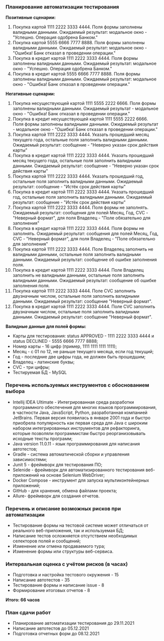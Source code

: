 ### Планирование автоматизации тестирования

**Позитивные сценарии:**
1. Покупка картой 1111 2222 3333 4444. Поля формы заполнены валидными данными.
Ожидаемый результат: модальное окно - "Успешно. Операция одобрена Банком."
2. Покупка картой 5555 6666 7777 8888. Поля формы заполнены валидными данными.
Ожидаемый результат: модальное окно - "Ошибка! Банк отказал в проведении операции."
3. Покупка в кредит картой 1111 2222 3333 4444. Поля формы заполнены валидными данными.
Ожидаемый результат: модальное окно - "Успешно. Операция одобрена Банком."
4. Покупка в кредит картой 5555 6666 7777 8888. Поля формы заполнены валидными данными.
Ожидаемый результат: модальное окно - "Ошибка! Банк отказал в проведении операции."

**Негативные сценарии:**
1. Покупка несуществующей картой 1111 5555 2222 6666. Поля формы заполнены валидными данными.
Ожидаемый результат - модальное окно - "Ошибка! Банк отказал в проведении операции."
2. Покупка в кредит несуществующей картой 1111 5555 2222 6666. Поля формы заполнены валидными данными.
Ожидаемый результат - модальное окно - "Ошибка! Банк отказал в проведении операции."
3. Покупка картой 1111 2222 3333 4444. Указать прошедший месяц текущего года, остальные поля заполнить валидными данными.
Ожидаемый результат: сообщение - "Неверно указан срок действия карты"
4. Покупка в кредит картой 1111 2222 3333 4444. Указать прошедший месяц текущего года, остальные поля заполнить валидными данными.
Ожидаемый результат: сообщение - "Неверно указан срок действия карты"
5. Покупка картой 1111 2222 3333 4444. Указать прошедший год, остальные поля заполнить валидными данными.
Ожидаемый результат: сообщение - "Истёк срок действия карты"
6. Покупка в кредит картой 1111 2222 3333 4444. Указать прошедший год, остальные поля заполнить валидными данными.
Ожидаемый результат: сообщение - "Истёк срок действия карты"
7. Покупка картой 1111 2222 3333 4444. Поля формы не заполнять.
Ожидаемый результат: сообщения для полей Месяц, Год, CVC - "Неверный формат", для поля Владелец - "Поле обязательно для заполнения"
8. Покупка в кредит картой 1111 2222 3333 4444. Поля формы не заполнять.
Ожидаемый результат: сообщения для полей Месяц, Год, CVC - "Неверный формат", для поля Владелец - "Поле обязательно для заполнения"
9. Покупка картой 1111 2222 3333 4444. Поле Владелец заполнить не валидными данными, остальные поля заполнить валидными данными.
Ожидаемый результат: сообщение об ошибке заполнения поля.
10. Покупка в кредит картой 1111 2222 3333 4444. Поле Владелец заполнить не валидными данными, остальные поля заполнить валидными данными.
Ожидаемый результат: сообщение об ошибке заполнения поля.
11. Покупка картой 1111 2222 3333 4444. Поле CVC заполнить двузначным числом, остальные поля заполнить валидными данными.
Ожидаемый результат: сообщение "Неверный формат".
12. Покупка в кредит картой 1111 2222 3333 4444. Поле CVC заполнить двузначным числом, остальные поля заполнить валидными данными. 
Ожидаемый результат: сообщение "Неверный формат".

**Валидные данные для полей формы:**
- Карты для тестирования: status APPROVED - 1111 2222 3333 4444 и status DECLINED - 5555 6666 7777 8888;
- Номер карты - 16 цифр (пример, 1111 1111 1111 1111);
- Месяц - с 01 по 12, не раньше текущего месяца, если год текущий;
- Год - последние две цифры года, не должен быть прошедшим;
- Владелец - латинские буквы;
- CVC - три цифры;
- Тестируемая БД - MySQL

### Перечень используемых инструментов с обоснованием выбора

- Intellij IDEA Ultimate - Интегрированная среда разработки программного обеспечения для многих языков программирования, в частности Java, JavaScript, Python, разработанная компанией JetBrains. Первая версия появилась в январе 2001 года и быстро приобрела популярность как первая среда для Java с широким набором интегрированных инструментов для рефакторинга, которые позволяли программистам быстро реорганизовывать исходные тексты программ;
- Java version 11.0.11 - язык программирования для написания автотестов;
- Gradle - система автоматической сборки и управления зависимостями;
- Junit 5 - фреймворк для тестирования ПО;
- Selenide - фреймворк для автоматизированного тестирования веб-приложений на основе Selenium WebDriver;
- Docker Compose - инструмент для запуска мультиконтейнерных приложений;
- GitHub - для хранения, обмена файлами проекта;
- Allure- фреймворк для создания отчетов.

### Перечень и описание возможных рисков при автоматизации

- Тестирование формы на тестовой системе может отличаться от реального веб-приложения, так и используемая БД;
- Написание тестов осложняется отсутствием необходимых селекторов полей и сообщений;
- Изменение или отмена продаваемого тура;
- Изменение формы или структуры веб-сервиса.

### Интервальная оценка с учётом рисков (в часах)

- Подготовка и настройка тестового окружения - 15
- Написание автотестов - 35
- Тестирование формы и написание issue - 8
- Формирование итоговых отчетов - 8

**Итого: 66 часов**

### План сдачи работ

- Планирование автоматизации тестирования до 29.11.2021
- Написание автотестов до 05.12.2021
- Подготовка отчетных форм до 08.12.2021